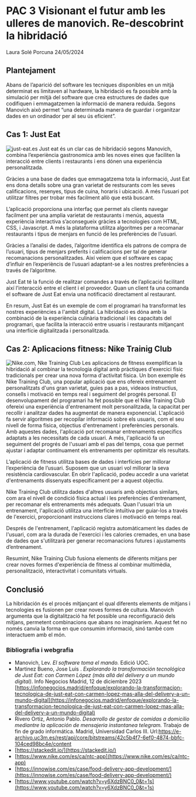 # PAC 3 Visionant el futur amb les ulleres de manovich.         Re-descobrint la hibridació


Laura Solé Porcuna
24/05/2024
 

## Plantejament

Abans de l’aparició del software les tecniques disponibles en un mitjà determinat es limitaven al hardware, la hibridació es fa possible amb la simulació per mitjà del software que crea estructures de dades que codifiquen i emmagatzemen la informació de manera reduida. Segons Manovich això permet “una determinada manera de guardar i organitzar dades en un ordinador per al seu ús eficient”.
## Cas 1: Just Eat
![just-eat.es](https://d2egcvq7li5bpq.cloudfront.net/a/hw/img/decoration/apps_promo-wide-je.png)
Just eat és un clar cas de hibridació segons Manovich, combina l’experiència gastronomica amb les noves eines que faciliten la interacció entre clients i restaurants i ens dónen una experiència personalitzada.   

Gràcies a una base de dades que emmagatzema tota la informació, Just Eat ens dona detalls sobre una gran varietat de restsurants com les seves calificacions, resenyes, tipus de cuina, horaris i ubicació. A més l’usuari pot utilitzar filtres per trobar més facilment allò que està buscant.

L’aplicació proporciona una interfaç que permet als clients navegar facilment per una amplia varietat de restaurants i menús, aquesta experiència interactiva s’aconsegueix gràcies a tecnologies com HTML, CSS, i Javascript. A més la plataforma utilitza algoritmes per a recomanar restaurants i tipus de menjars en funció de les preferències de l’usuari.

Gràcies a l’analisi de dades, l’algoritme identifica els patrons de compra de l’usuari, tipus de menjars preferits i calificacions per tal de generar recomanacions personalitzades. Així veiem que el software es capaç d’influir en l’experièncis de l’usuari adaptant-se a les nostres preferències a través de l’algoritme.

Just Eat té la funció de realitzar comandes a través de l’aplicació facilitant així l’interacció entre el client i el proveedor. Quan un client fa una comanda el software de Just Eat envia una notificació directament al restaurant.

En resum, Just Eat és un exemple de com el programari ha transformat les nostres experiències a l'ambit digital. La hibridació es dóna amb la combinació de la experiència culinària tradicional i les capacitats del programari, que facilita la interacció entre usuaris i restaurants mitjançant una interfície digitalitzada i personalitzada.
## Cas 2: Aplicacions fitness: Nike Trainig Club 
![Nike.com, Nke Training Club](https://static.nike.com/a/images/f_auto/dpr_2.0,cs_srgb/w_1329,c_limit/089e55ff-0c1c-4de9-bb29-cbf35cd43c3d/nike-training-club-app-entrenaments-per-fer-a-casa-i-molt-m%C3%A9s.jpg)
Les aplicacions de fitness exemplifican la hibridació al combinar la tecnologia digital amb pràctiques d'exercici físic tradicionals per crear una nova forma d'activitat física. Un bon exemple és Nike Training Club, una popular aplicació que ens ofereix entrenament personalitzats d'uns gran varietat, guíes pas a pas, videaos instructius, consells i motivació en temps real i seguiment del progrés personal.
El desenvolupament del programari ha fet possible que el Nike Training Club ofereixi una experiència d'entrenament molt personalitzada, la capacitat per recollir i analitzar dades ha augmentat de manera exponencial. L'aplicació fa servir algoritmes  per recopilar informació sobre els usuaris, com el seu nivell de forma física, objectius d'entrenament i preferències personals. Amb aquestes dades, l'aplicació pot recomanar entrenaments específics adaptats a les necessitats de cada usuari. A més, l'aplicació fa un seguiment del progrés de l'usuari amb el pas del temps, cosa que permet ajustar i adaptar contínuament els entrenaments per optimitzar els resultats.

L’aplicació de fitness utilitza bases de dades i interfícies per millorar l’experiència de l’usuari. Suposem que un usuari vol millorar la seva resistència cardiovascular. En obrir l'aplicació, podeu accedir a una varietat d'entrenaments dissenyats específicament per a aquest objectiu. 

Nike Training Club utilitza dades d'altres usuaris amb objectius similars, com ara el nivell de condició física actual i les preferències d'entrenament, per recomanar els entrenaments més adequats. Quan l'usuari tria un entrenament, l'aplicació utilitza una interfície intuïtiva per guiar-los a través de l'exercici, proporcionant instruccions clares i motivació en temps real. 

Després de l'entrenament, l'aplicació registra automàticament les dades de l'usuari, com ara la durada de l'exercici i les calories cremades, en una base de dades que s'utilitzarà per generar recomanacions futures i ajustaments d’entrenament.

Resumint, Nike Training Club fusiona elements de diferents mitjans per crear noves formes d'experiència de fitness al combinar multimèdia, personalització, interactivitat i comunitats virtuals.

## Conclusió

La hibridación és el procés mitjançant el qual diferents elements de mitjans i tecnologies es fusionen per crear noves formes de cultura. Manovich argumenta que la digitalització  ha fet possible una reconfiguració dels mitjans, permetent combinacions que abans no imaginaríem. Aquest fet no només canvia la forma en que consumim informació, sinó també com interactuem amb el món.

### Bibliografia i webgrafia

  

-   Manovich, Lev. _El software toma el mando._ Edició UOC.
-   Martinez Bueno, Jose Luis . _Explorando la transformación tecnológica de Just Eat: con Carmen López (más allá del delivery a un mundo digital)_. Info Negocios Madrid, 12 de diciembre 2023 [https://infonegocios.madrid/enfoque/explorando-la-transformacion-tecnologica-de-just-eat-con-carmen-lopez-mas-alla-del-delivery-a-un-mundo-digital](https://infonegocios.madrid/enfoque/explorando-la-transformacion-tecnologica-de-just-eat-con-carmen-lopez-mas-alla-del-delivery-a-un-mundo-digital)
-   Rivero Ortiz, Antonio Pablo. _Desarrollo de gestor de comidas a domicilio mediantre la aplicación de mensajeria instantanea telegram._ Trabajo de fin de grado informática. 	Madrid, Universidad Carlos III. Url:https://e-archivo.uc3m.es/rest/api/core/bitstreams/42c5b4f7-6ef0-4874-bbfc-104ced98bc4e/content
-   [https://stackedit.io/](https://stackedit.io/)
-   [https://www.nike.com/es/ca/ntc-app](https://www.nike.com/es/ca/ntc-app)
-   [https://innowise.com/es/case/food-delivery-app-development/](https://innowise.com/es/case/food-delivery-app-development/)
-   [https://www.youtube.com/watch?v=y6XdzBNC0_0&t=1s](https://www.youtube.com/watch?v=y6XdzBNC0_0&t=1s)




